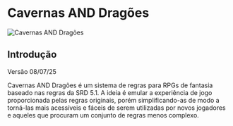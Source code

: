 # **Cavernas AND Dragões**

![Cavernas AND Dragões](/art/general/logo.png "Cavernas AND Dragões")

## **Introdução**

Versão 08/07/25

Cavernas AND Dragões é um sistema de regras para RPGs de fantasia baseado nas regras da SRD 5.1. A ideia é emular a experiência de jogo proporcionada pelas regras originais, porém simplificando-as de modo a torná-las mais acessíveis e fáceis de serem utilizadas por novos jogadores e aqueles que procuram um conjunto de regras menos complexo.

